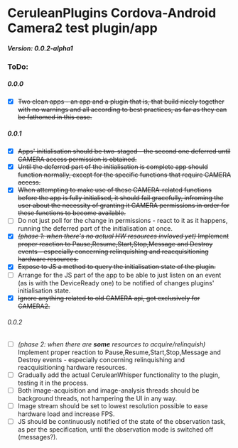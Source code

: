 # CeruleanPlugins Cordova-Android Camera2 test plugin/app
##### Version: 0.0.2-alpha1

### ToDo:
##### 0.0.0
- [x] ~~Two clean apps - an app and a plugin that is, that build nicely together with no warnings and all according to best practices, as far as they can be fathomed in this case.~~
##### 0.0.1
- [x] ~~Apps' initialisation should be two-staged - the second one deferred until CAMERA access permission is obtained.~~
- [x] ~~Until the deferred part of the initialisation is complete app should function normally, except for the specific functions that require CAMERA access.~~
- [x] ~~When attempting to make use of these CAMERA-related functions before the app is fully initialised, it should fail gracefully, infroming the user about the necessity of granting it CAMERA permissions in order for these functions to become available.~~
- [ ] Do not just poll for the change in permissions - react to it as it happens, running the deferred part of the initialisation at once.
- [x] ~~*(phase 1: when there's no actual HW resources invloved yet)* Implement proper reaction to Pause,Resume,Start,Stop,Message and Destroy events - especially concerning relinquishing and reacquisitioning hardware resources.~~
- [x] ~~Expose to JS a method to query the initialisation state of the plugin.~~
- [ ] Arrange for the JS part of the app to be able to just listen on an event (as is with the DeviceReady one) to be notified of changes plugins' initialisation state.
- [x] ~~Ignore anything related to old CAMERA api, got exclusively for CAMERA2.~~
###### 0.0.2
- [ ] *(phase 2: when there are **some** resources to acquire/relinquish)* Implement proper reaction to Pause,Resume,Start,Stop,Message and Destroy events - especially concerning relinquishing and reacquisitioning hardware resources.
- [ ] Gradually add the actual CeruleanWhisper functionality to the plugin, testing it in the process.
- [ ] Both image-acquisition and image-analysis threads should be background threads, not hampering the UI in any way.
- [ ] Image stream should be set to lowest resolution possible to ease hardware load and increase FPS.
- [ ] JS should be continuously notified of the state of the observation task, as per the specification, until the observation mode is switched off (messages?).
